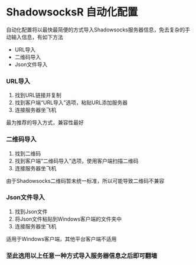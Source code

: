 # ShadowsocksR 自动化配置

自动化配置将以最快最简便的方式导入Shadowsocks服务器信息，免去复杂的手动输入信息，有如下方法

* URL导入
* 二维码导入
* Json文件导入

### URL导入

1. 找到URL链接并复制
2. 找到客户端“URL导入”选项，粘贴URL添加服务器
3. 连接服务器坐飞机

最为推荐的导入方式，兼容性最好

### 二维码导入

1. 找到二维码
2. 找到客户端“二维码导入”选项，使用客户端扫描二维码
3. 连接服务器坐飞机

由于Shadowsocks二维码暂未统一标准，所以可能导致二维码不兼容

### Json文件导入

1. 找到Json文件
2. 将Json文件粘贴到Windows客户端的文件夹中
3. 连接服务器坐飞机

适用于Windows客户端，其他平台客户端不适用

### 至此选用以上任意一种方式导入服务器信息之后即可翻墙




